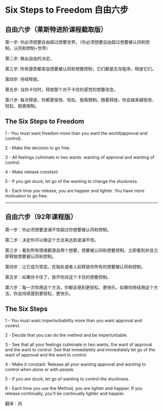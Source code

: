 # Six Steps to Freedom 自由六步

## 自由六步（莱斯特进阶课程截取版）

第一步: 你必须想要自由超过想要世界。（你必须想要自由超过想要被认同和控制，认同和控制=世界）

第二步: 做出自由的决定。

第三步: 所有感受都来自想要被认同和想要控制，它们都是生存程序。释放它们。

第四步: 持续释放。

第五步: 当你卡住时，释放那个对于卡住的感觉的想要改变。

第六步: 每次释放，你都更愉悦、轻松、脱离限制。随着释放，你会越来越愉悦、轻松、脱离限制。

## The Six Steps to Freedom

1 - You must want freedom more than you want the world(approval and control).

2 - Make the decision to go free.

3 - All feelings culminate in two wants: wanting of approval and wanting of control.

4 - Make release constant.

5 - If you get stuck, let go of the wanting to change the stuckness.

6 - Each time you release, you are happier and lighter. You have more motivation to go free.

---
## 自由六步（92年课程版）

第一步：你必须想要波澜不惊超过你想要被认同和控制。

第二步：决定你可以做这个方法来达到波澜不惊。

第三步：看到所有情绪都源自两个想要，想要被认同和想要控制。立即看到并且立即释放想要被认同和控制。

第四步：让它成为常态。在独处或者人前释放你所有的想要被认同和控制。

第五步：如果你卡住了，放开你对这个卡住的想要控制。

第六步：每一次你用这个方法，你都会感到更轻松、更快乐。如果你持续用这个方法，你会持续感到更轻松、更快乐。

## The Six Steps

1 - You must want imperturbability more than you want approval and control.

2 - Decide that you can do the methed and be imperturbable.

3 - See that all your feelings culminate in two wants, the want of approval and the want to control. See that immediately and immediately let go of the want of approval and the want to control.

4 - Make it constant. Release all your wanting approval and wanting to control when alone or with people.

5 - If you are stuck, let go of wanting to control the stuckness.

6 - Each time you use the Method, you are lighter and happier. If you release continually, you'll be continually lighter and happier.

翻译：风
